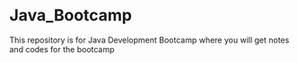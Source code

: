# Java_Bootcamp
This repository is for Java Development Bootcamp where you will get notes and codes for the bootcamp 

